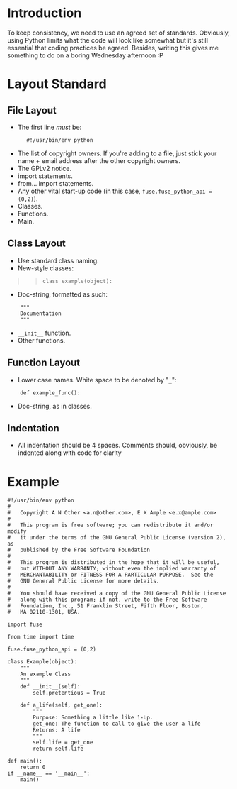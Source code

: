 # Introduction #

To keep consistency, we need to use an agreed set of standards. Obviously, using Python limits what the code will look like somewhat but it's still essential that coding practices be agreed. Besides, writing this gives me something to do on a boring Wednesday afternoon :P


# Layout Standard #

## File Layout ##

  * The first line _must_ be:
```
      #!/usr/bin/env python
```
  * The list of copyright owners. If you're adding to a file, just stick your name + email address after the other copyright owners.
  * The GPLv2 notice.
  * import statements.
  * from... import statements.
  * Any other vital start-up code (in this case, `fuse.fuse_python_api = (0,2)`).
  * Classes.
  * Functions.
  * Main.

## Class Layout ##

  * Use standard class naming.
  * New-style classes:
> > `class example(object):`
  * Doc-string, formatted as such:
```
    """
    Documentation
    """
```
  * `__init__` function.
  * Other functions.

## Function Layout ##

  * Lower case names. White space to be denoted by "`_`":
```
    def example_func():
```
  * Doc-string, as in classes.

## Indentation ##

  * All indentation should be 4 spaces. Comments should, obviously, be indented along with code for clarity

# Example #

```
#!/usr/bin/env python
#
#   Copyright A N Other <a.n@other.com>, E X Ample <e.x@ample.com>
#       
#   This program is free software; you can redistribute it and/or modify
#   it under the terms of the GNU General Public License (version 2), as
#   published by the Free Software Foundation
#     
#   This program is distributed in the hope that it will be useful,
#   but WITHOUT ANY WARRANTY; without even the implied warranty of
#   MERCHANTABILITY or FITNESS FOR A PARTICULAR PURPOSE.  See the
#   GNU General Public License for more details.
#       
#   You should have received a copy of the GNU General Public License
#   along with this program; if not, write to the Free Software
#   Foundation, Inc., 51 Franklin Street, Fifth Floor, Boston,
#   MA 02110-1301, USA.

import fuse

from time import time

fuse.fuse_python_api = (0,2)

class Example(object):
    """
    An example Class
    """
    def __init__(self):
        self.pretentious = True

    def a_life(self, get_one):
        """
        Purpose: Something a little like 1-Up.
        get_one: The function to call to give the user a life
        Returns: A life
        """
        self.life = get_one
        return self.life

def main():
    return 0
if __name__ == '__main__':
    main()
```